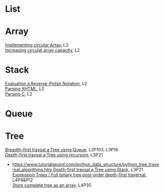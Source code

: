 # List

# Array
[Implementing circular Array](), L2  
[Increasing circulat array capacity](), L2  

# Stack
[Evaluation a Reverse-Polish Notation](evalRPN.py), L2  
[Parsing XHTML](), L2  
[Parsing C](), L2  

# Queue

# Tree
[Breadth-first travsal a Tree using Queue](), L2P103, L3P18  
[Depth-first travsal a Tree using recursion](depthFirst.py), L3P21  
- https://www.tutorialspoint.com/python_data_structure/python_tree_traversal_algorithms.htm
[Depth-first travsal a Tree using Stack](), L3P21  
[Expression Trees / Full binary tree post-order depth-first traversal](), L4P8&P12  
[Store complete tree as an array](), L4P35  
[]()  
[]()  
